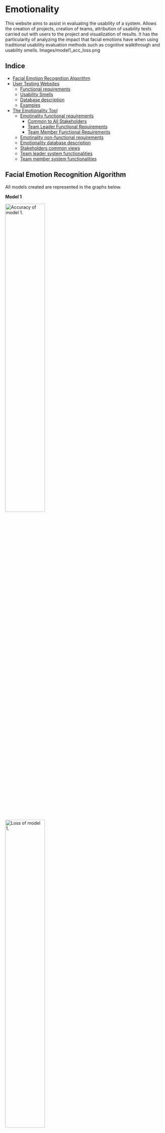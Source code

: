 # Emotionality

This website aims to assist in evaluating the usability of a system. Allows the creation of projects, creation of teams, attribution of usability tests carried out with users to the project and visualization of results. It has the particularity of analyzing the impact that facial emotions have when using traditional usability evaluation methods such as cognitive walkthrough and usability smells. 
Images/model1_acc_loss.png

## Indice
- [Facial Emotion Recognition Algorithm](#facial-emotion-recognition-algorithm)
- [User Testing Websites](#user-testing-websites)
  - [Functional requirements](#functional-requirements)
  - [Usability Smells](#usability-smells)
  - [Database description](#database-description)
  - [Examples](#examples)
- [The Emotionality Tool](#the-emotionality-tool)
  - [Emotinality functional requirements](#emotinality-functional-requirements)
    - [Common to All Stakeholders](#common-to-all-stakeholders)
    - [Team Leader Functional Requirements](#team-leader-functional-requirements)
    - [Team Member Functional Requirements](#team-member-functional-requirements)
  - [Emotinality non-functional requirements](#emotinality-non-functional-requirements)
  - [Emotionality database description](#emotionality-database-description)
  - [Stakeholders common views](#stakeholders-common-views)
  - [Team leader system functionalities](#team-leader-system-functionalities)
  - [Team member system functionalities](#team-leader-system-functionalities)

## Facial Emotion Recognition Algorithm

All models created are represented in the graphs below.

**Model 1**

<img src="Images/model1_acc_loss.png" alt="Accuracy of model 1." width="50%">
<img src="Images/model1_conf_matrix.png" alt="Loss of model 1." width="50%">

**Model 2**

<img src="Images/model2_acc_loss.png" alt="Accuracy of model 2." width="50%">
<img src="Images/model2_conf_matrix.png" alt="Loss of model 2." width="50%">

**Model 4**

<img src="Images/model4_acc_loss.png" alt="Accuracy of model 4." width="50%">
<img src="Images/model4_conf_matrix.png" alt="Loss of model 4." width="50%">

**Model 5**

<img src="Images/model5_acc_loss.png" alt="Accuracy of model 5." width="50%">
<img src="Images/model5_conf_matrix.png" alt="Loss of model 5." width="50%">

**Model 6**

<img src="Images/model6_acc_loss.png" alt="Accuracy of model 6." width="50%">
<img src="Images/model6_conf_matrix.png" alt="Loss of model 6." width="50%">



## User Testing Websites
To enhance the integration of strategic usability problems into a testable system, we've developed two websites, collectively named "TechIST," for buying and selling tech products. These sites, User Testing Website A and User Testing Website B differ in usability design. The development code for both websites can be found in the User Testing Websites folder in google drive.

User Testing Website A was created without intentional usability problems, while User Testing Website B was intentionally designed with strategic usability issues. These websites serve as a controlled environment for user testing, enabling a detailed comparative analysis of user experiences and the effects of strategic usability problems on interactions and overall satisfaction.

### Functional Requirements

The functional requirements specified below are applicable to both User Testing Website A and User Testing Website B.

- **User Registration (REQ-1):**
  - The system should provide a registration feature that allows users to create an account by providing their first name, last name, email address, and a password that meets specific requirements such as minimum length and complexity. Additionally, the system should differentiate between team leaders and team members during the registration process.

- **User Authentication (REQ-2):**
  - The system must enable users to log in to their accounts using their username and password. The system should validate both the username and password entered by the user and display appropriate error messages if the login information is incorrect (e.g., incorrect email or password).

- **Update User Account (REQ-3):**
  - Users should have the ability to securely update their personal information within the system. This functionality should allow users to modify their first name, last name, username, email address, and current password.

- **Logout (REQ-4):**
  - The system must provide a secure logout feature that allows users to log out of their accounts when desired.


- **Products (REQ-5):**
  - **Search Functionality (REQ-5.1):**
    - The system should provide users with a search functionality that allows them to search for products using a search bar. Additionally, users should be able to filter search results based on price range, categories, products in stock, new or used items, items on sale, and the type of seller.

  - **Read Project Data (REQ-5.2):**
    - The system should offer a well-organized and easily searchable product catalog. This catalog should enable users to browse through available products, providing detailed product descriptions and options for purchase.

- **Shopping Cart (REQ-6):**
  - **Add Products to Cart (REQ-6.1):**
    - The system must include a cart system that allows users to add products to their shopping cart for future purchases.

  - **Update Shopping Cart (REQ-6.2):**
    - Users should have the ability to view and modify the contents of their shopping cart. They should be able to update quantities of items and remove products as needed.

  - **Check Out (REQ-6.3):**
    - The system must provide users with a checkout feature that allows them to proceed to the payment method once they have completed their shopping.

  - **Payment (REQ-6.4):**
    - The system should allow users to finalize their purchase by entering payment information, such as payment type, card number, card code, expiration month and year, and address.

  - **Payment Method Verification (REQ-6.5):**
    - The system must verify that the card number provided consists of sixteen digits and that the card code consists of three digits, ensuring the accuracy and security of the payment process.

  - **Purchase History (REQ-6.6):**
    - The system should provide users with access to their purchase history, allowing them to review information about all previous purchases made. This information should be easily accessible within the user's account area.

- **Review (REQ-7):**
  - **Add Website Reviews (REQ-7.1):**
    - The system should provide users with the ability to add reviews about the website. Users should be able to enter their username, user email, a description of their review, and a rating. This feature allows users to share their feedback and experiences with the website, contributing to the overall assessment and evaluation of its performance.

### Usability Smells

The following list outlines the usability smells that were utilized for evaluation purposes:

- **No client validation:** This usability smell refers to the absence of validation checks on the client side when inputting data into forms. Without proper client validation, users may submit incorrect or incomplete information, leading to errors or difficulties down the line. For example, if a form does not validate email addresses or requires specific formats for certain inputs but does not provide feedback or error messages, users may encounter issues when submitting the form. 

- **Late validation:** refers to a usability smell where validation checks for user inputs or actions occur after a significant delay or at a later stage in the process. Instead of providing immediate feedback on errors or invalid inputs, the system waits until later in the user flow to validate the information. This can lead to confusion and frustration for users as they may not be aware of their mistakes until they have progressed further in the process.

- **Abandoned form:** This usability smell occurs when users start filling out a form but abandon it before completing the process. It suggests that users may encounter difficulties or frustrations while interacting with the form, leading to abandonment. Common reasons for abandoned forms include complex or confusing layouts, unclear instructions, excessive or irrelevant form fields, or technical issues. 

- **Go to wrong page/Misleading link:** This usability smell indicates situations where users are directed to the wrong page or misled by a link that does not accurately represent the content or destination. For example, clicking on a link that promises one thing but takes the user to an unrelated or unexpected page can cause confusion and disrupt the user's flow. Misleading links can lead to frustration and impact the user's trust in the website or application. 

- **Long-time request:** This usability smell refers to situations where user requests or actions take a long time to process or complete, causing delays and potential frustration. For example, if a page takes an excessively long time to load or a transaction processing request takes an extended period without any indication of progress, users may become impatient or assume that the system is unresponsive. 

- **Form field with short input:** This usability smell occurs when form fields restrict the length or format of user input without providing clear instructions or feedback. For instance, if a form field limits the number of characters that can be entered, but users are not informed about the limit or given real-time feedback, they may encounter issues when attempting to input their desired information. 

- **Search with few search results:** This usability smell refers to situations where a search form or function returns a limited or inadequate number of search results. Users expect search results to be relevant, comprehensive, and reflective of their query. If the search functionality consistently provides few or irrelevant results, users may experience frustration and difficulty in finding the information they need. 

- **Click action unresponsive element:** This usability smell occurs when users click on an element or perform an action, but the system or interface does not respond as expected or fails to provide feedback. Unresponsive elements can confuse users and give the impression that the system is unresponsive or malfunctioning. A lack of visual or interactive feedback can lead to uncertainty and affect the user's perception of the system's usability.

### Database description
The database consists of the following entities:

- **ShoppingCartItem:** This entity represents an item in the shopping cart. It includes an attribute for the quantity of the product and a reference to the Product model.

- **Product:** The Product model represents a technology product and includes attributes such as name, price, description, image, quantity, stock, brand, category, creation date, condition (new or used), and seller information. It is associated with the ShoppingCartItem template.

- **Promotion:** The Promotion template represents a product promotion and includes attributes like name, discount, description, and deadline. It is linked to the Product model.

- **Sold:** This model represents sold products and includes attributes for quantity, seller information, total amount, and the sale date. It has a reference to the Product model.

- **Comment:** The Comment model stores comments made by users on specific products. It includes attributes for description, rating, and the posting date. It is associated with the Product model.

- **PaymentMethod:** This model represents payment methods used to finalize product purchases. It includes attributes for card type and number.

- **ShoppingCart:** The ShoppingCart model contains the ID of the ShoppingCartItem model.

- **Payment:** The Payment model represents payment details, including address, total amount, available credits (if applicable), and payment date. It is associated with the PaymentMethod template.

These entities collectively form the structure of the system's database, facilitating the organization and management of data for the user testing website.

### Examples

**User Testing Website Navbar**

<img src="Images/USER_TESTING/user_testing_navbar.png" alt="User testing website navbar before the user has logged in." width="35%">
<img src="Images/USER_TESTING/user_testing_navbar_pos_login.png" alt="User testing website navbar after the user has logged in." width="35%">


**User Testing Website Signup**

<img src="Images/USER_TESTING/UTW_signup.png" alt="User testing website type A and B user register." width="35%">


**User Testing Website Signin**

<img src="Images/USER_TESTING/UTW_signin.png" alt="User testing website type A and B user authentication." width="35%">


**User Testing Website Account Update**

<img src="Images/USER_TESTING/UTW_account.png" alt="User testing website type A update account." width="35%">


**User Testing Website Type B Account Update**

<img src="Images/USER_TESTING/UTW_US_account.png" alt="User testing website type B update account." width="35%">


**Product Search on User Testing Website**

<img src="Images/USER_TESTING/UTW_search.png" alt="Search for products in the search bar on the User testing website type A and B." width="35%">


**Advanced Product Search on User Testing Website**

<img src="Images/USER_TESTING/UTW_search_.png" alt="Search for products by price range, categories, products in stock, new, used or in the promotion and by seller type in the User testing website type A and B." width="35%">


**Incomplete Product Search on User Testing Website Type B**

<img src="Images/USER_TESTING/UTW_US_search.png" alt="Incomplete product search on User testing website type B." width="35%">


**Add Product to Cart**

<img src="Images/USER_TESTING/UTW_add_prod_cart.png" alt="Option to add the product to cart on the User testing website type A and B." width="35%">


**Perform Product Purchase Checkout**

<img src="Images/USER_TESTING/shoppingCart_check_out.png" alt="Performing product purchase checkout on the User testing website type A and B." width="35%">


**Fill in Payment Details**

<img src="Images/USER_TESTING/payment.png" alt="Filling in the data required to pay for the purchase on the User testing website type A and B." width="35%">


**Payment Method Verification**

<img src="Images/USER_TESTING/payment_verification.png" alt="Payment method verification on the User testing website type A and B." width="35%">


**Fill out a Review on the User Testing Website**

<img src="Images/USER_TESTING/UTW_review.png" alt="Form for filling out a user testing website type A and B review." width="35%">


**Fill out a Review on User Testing Website Type A**

<img src="Images/USER_TESTING/UTW_review.png" alt="Form for filling out a user testing website type A review." width="35%">


**Fill out a Review on User Testing Website Type B**

<img src="Images/USER_TESTING/review_UP.png" alt="Form for filling out a user testing website type B review." width="35%">


**Go to Wrong Page/Misleading Link" Issue on User Testing Website Type B**

<img src="Images/USER_TESTING/UTW_US_logout.png" alt="Go to wrong page/Misleading link” usability problem on user testing website B review." width="35%">


## The Emotionality Tool

The Emotionality Tool was developed to address the absence of a comprehensive and freely available system for evaluating the usability of user testing websites, aligning with the objectives of this master's thesis focused on investigating the role of facial emotions in usability assessment. This tool offers functionalities for loading, storing, and extracting insights from pairs of videos recorded during usability tests. These video pairs include a webcam recording capturing the user's facial expressions and a monitor recording capturing the user's interactions with the target system. This dissertation provides a thorough exploration of the stakeholders, requirements, architecture, and potential of "The Emotionality Tool" system in fulfilling its intended purpose.

### Emotinality functional requirements

#### Common to All Stakeholders

- **User Registration (REQ-1):** The system must provide a user registration feature where users can create an account by providing their first name, last name, email address, and a password that meets specified requirements. The registration process should differentiate between team leaders and team members.
- **User Authentication (REQ-2):** The system should enable users to log in using their registered username (email) and password. The system must validate the provided credentials and display appropriate error messages if the login information is incorrect, such as an invalid email or password.
- **Update User Account (REQ-3):** The system should provide users with the capability to update their personal data securely. This feature allows users to modify their account information, such as name, email address, or password.
- **Logout (REQ-4):** The system must include a secure logout functionality that allows users to log out from their accounts when needed.

#### Team Leader Functional Requirements

- **Project Management (REQ-6)**
  - **Create Project Data (REQ-6.1):** The system must allow for the creation of new projects by defining their name, description, start date, and end date in a valid and formatted way.
  - **Read Project Data (REQ-6.2):** The system must allow for the presentation of data in a readable and organized format, and the filtering of the same from the name, description, start date, and end date of at least one project.
  - **Update Project Data (REQ-6.3):**  The system must allow editing of the already created date of a given project in a valid and formatted way.
  - **Delete Project Data (REQ-6.4):** he system must allow for deleting one or more projects by filtering for name, description, start date, and end date.

- **Project Data Management (REQ-7)**
  - **Upload Usability Testing Data (REQ-7.1):** The system must provide the functionality to upload both the webcam video recorder and the screen video recorder for a usability test. Additionally, it should allow assigning a usability testing name, user type (A or B), user ID, and the location where the test was performed.
  - **Usability Testing Data Storage (REQ-7.2):** When uploading videos for a usability test, the system should store only the screen video recorder in the designated database. The facial emotions detected by a classification algorithm on the webcam video recorder must also be stored securely and anonymously.
  - **Read Usability Testing Data (REQ-7.3):** The system must present usability testing data in a readable and organized format. Users should be able to filter the data by project name, project description, user type, user ID, location, and whether the screen video data has been divided into tasks.
  - **Update Usability Testing Data (REQ-7.4):** The system must allow valid and properly formatted editing of existing usability testing data within a given project.
  - **Delete Usability Testing Data (REQ-7.5):** Users should be able to delete one or more usability testing data based on filtering criteria such as project name, project description, user type, user ID, location, and whether the screen video data has been divided into tasks.
  - **Split Usability Testing Data (REQ-7.6):** The system should enable the splitting of each usability testing screen video into task-based sub-videos. These sub-videos should have the same duration and be associated with corresponding names and actions for use in the CW.
  - **Update Usability Testing Data (Split) (REQ-7.7):**Users should have the ability to edit already split usability testing data, ensuring the data remains valid and properly formatted.
  - **Delete Usability Testing Data (Split) (REQ-7.8):** The system must allow the deletion of split usability testing data associated with a specific usability test, considering appropriate filtering options.
  - **Create Usability Smells (REQ-7.9):** The system must provide the functionality to create a list of usability smells, including their names and descriptions.
  - **Read Usability Smells (REQ-7.10):** Usability smells data should be presented in a readable and organized format. Users should be able to filter the data based on usability smell names and descriptions.
  - **Update Usability Smells (REQ-7.11):** Users should have the ability to edit usability smells, ensuring the changes are valid and properly formatted.
  - **Delete Usability Smells (REQ-7.12):** The system must allow the deletion of one or more usability smells, providing filtering options based on name and/or description.
    
- **Project Invitations (REQ-8)**
  - **Create Project Invitation (REQ-8.1):** The system should enable the creation of project invitations by selecting one or more projects for a specific team member via their email.
  - **Read Project Invitation (REQ-8.2):** The system must present project invitations in a readable and organized format, allowing filtering by project name, team member name, team member email, start date, end date, and creation date.
  - **Delete Project Invitation (REQ-8.3):** The system must provide the capability to delete one or more project invitations based on filtering criteria such as project name, team member name, team member email, start date, end date, and creation date.
  
- **Conclusions (REQ-9)**
  - **Permission to Consolidate Usability Testing Results (REQ-9.1):** The system should display the usability evaluation progress of all tasks from all usability tests conducted by team members in a readable and organized format. Additionally, it should include a button to grant permission for consolidating the results.
  - **Read Team Members' Usability Testing Results (REQ-9.2):** The system must present the progress of usability evaluation for tasks from all usability tests conducted by team members. This information should be displayed in a readable and organized format, allowing the selection of a usability test to view the usability evaluation of each team member.
  - **Read Usability Testing Results (REQ-9.3):** For each task-based usability test associated with a specific usability test, the system should be capable of displaying the cumulative frequency and distribution of facial emotions. Additionally, it should present the consolidated usability testing results for each usability testing method.
  - **Search Usability Testing Results (REQ-9.4):** The system should allow filtering of usability testing results by user type for each task-based usability testing associated with a specific usability test.
  - **Usability Testing Results from Data Export (REQ-9.5):** The system must provide the functionality to export usability testing results in data in a CSV file format for one or both user types.

  - **Read Team Members' Overall Usability Testing Results (REQ-9.6):** The system should allow the presentation of quantitative end results from the consolidated results. This includes displaying the distribution of each emotion's cumulative frequency across all tasks in all usability tests, the distribution of usability problems across all tasks in all usability tests, and the number of usability problems encountered with or without the help of facial emotions for each task-based usability testing associated with a specific usability test.

  - **Search Overall Usability Testing Results (REQ-9.7):** For each overall usability test, the system must allow filtering of results by user type.

  - **Overall Usability Testing Results Data Export (REQ-9.8):** The system should enable the export of overall usability testing results from data in a \ac{CSV} file format for one or both user types.

#### Team Member Functional Requirements

- **Project Invitations (REQ-10)**
  - **Read Project Invitation (REQ-10.1):** The system must allow the presentation of project invitations in a readable and organized format. Users should be able to filter invitations by project name, team leader name, team leader email, start date, and end date.
  - **Accept Project Invitation (REQ-10.2):** The system should allow team members to accept project invitations sent by team leaders, indicating their participation in the given project.

    
- **Usability Evaluation Projects (REQ-11)**
  - **Access to Usability Evaluation Methods for Each Project (REQ-11.1):** The system should display all projects and their corresponding usability evaluation methods directly in the navigation bar, providing easy access to these options.
  - **Read Usability Tests (REQ-11.2):** For each usability test associated with a specific project and usability evaluation method, the system must present the data in a readable and organized format. Additionally, it should display the progress of usability evaluation tasks for all usability tests and allow the user to select a usability test for evaluation, with or without the assistance of facial emotions.
  
- **Usability Evaluation with CW (REQ-11.3):**
  - **Read Tasks-Based Usability Testing (REQ-11.3.1):** For each task-based usability test within a pre-selected usability test, the system should display information and actions related to each task in a readable format. It should indicate whether the usability evaluation of the task has already been performed and provide a button to initiate the evaluation process.
  - **Evaluate Task-Based Usability Testing (REQ-11.3.2):**     The system should present the actions associated with pre-selected task-based usability testing in a readable format. It should include the four CW questions and respective fields for answering them. A field for writing notes and a checkbox to indicate whether the task has been evaluated should also be provided.
 
- **Usability Evaluation with Usability Smells (REQ-11.4):**
  - **Read Tasks-Based Usability Testing (REQ-11.4.1):**    For each task-based usability test within a pre-selected usability test, the system should display information about each task in a readable format. It should indicate whether the usability evaluation of the task has already been performed and provide a button to initiate the evaluation process.
  - **Evaluate Task-Based Usability Testing (REQ-11.4.2):**     The system should present a list of usability smells in a readable format, allowing users to select relevant ones. It should include a field for writing notes and a checkbox to indicate whether the task has been evaluated.
  - **Usability Testing Results from Consolidation (REQ-12)**

- **Usability Evaluation with CW (REQ-12.1):**
  - **Read Usability Tests (REQ-12.1.1):**     The system should present information about the usability tests conducted for a specific project. This includes details such as the project end date, usability test name, user type, user ID, location, permission status for consolidating results with other team members, and the option to choose whether to consolidate usability testing results with or without the assistance of facial emotions.
  - **Read Tasks-Based Usability Testing (REQ-12.1.2):**     For each task-based usability test within a pre-selected usability test, the system must display information about each task in a clear and readable format. It should indicate whether the usability evaluation for the task has been conducted and provide a button to initiate the usability evaluation of the task with all associated team members.
  - **Usability Testing Results Consolidation (REQ-12.1.3):**     The system should present the actions associated with the pre-selected tasks-based usability testing in a readable format. It should include the four CW questions and provide fields for answering them. A field for writing notes and a checkbox to indicate whether the task has already been evaluated should also be available.
- **Usability Evaluation with Usability Smells (REQ-12.2):**
  - **Read Usability Tests (REQ-12.2.1):** Similar to the CW approach, the system should display information about the usability tests conducted for a specific project. This includes details such as the project end date, usability test name, user type, user ID, location, permission status for consolidating results with other team members, and the option to choose whether to consolidate usability testing results with or without the assistance of facial emotions.
  - **Read Tasks-Based Usability Testing (REQ-12.2.2):** For all tasks-based usability testing of a given usability test pre-selected by the user, the system must display the information of each task in a readable format, whether the usability evaluation of the task has already taken place and a button to evaluate the usability of the task in order to start the evaluation together with all team members.
  - **Evaluate Task-Based Usability Testing (REQ-12.2.3):** The system must present in a readable format a list of usability smells with the option to select them, a field to write notes, and a checkbox to mention if the task has already been evaluated.

### Emotinality non-functional requirements

- **Performance:** The system must demonstrate efficient performance by ensuring fast loading times, with pages loading within a maximum of 3 seconds. 
- **Availability:** The system should maintain a high level of availability, ensuring uninterrupted access to users. Scheduled maintenance activities and system downtime should be carefully planned and minimized to minimize disruptions to user accessibility.
- **Security:** The system should be secure, with measures to protect user data and prevent unauthorized access or attacks, such as SSL encryption.
- **Usability:** The system should prioritize usability, providing a user-friendly experience for individuals with varying levels of technical proficiency. It should feature an intuitive and well-organized interface, ensuring ease of navigation and smooth user interaction.

## Emotionality database description

- **TeamLeader:** A model that extends the built-in Django User model to represent a project leader.
- **TeamMember:** A model that extends the built-in Django User model to represent a project member.
- **Project:** A model representing a project, led by a team leader and involving multiple team members. It encompasses attributes such as name, description, start and end dates, and a reference to the leading team leader.
- **UsabilitySmells:** A model representing usability smells identified for a specific project. It includes a reference to the corresponding project and a description.
- **HeuristicEvaluation:** A model representing the results of a heuristic evaluation conducted on the project. It includes a reference to the associated project and a description of the evaluation.
- **Video:** A template representing a video recording of a usability test. It includes a reference to the relevant project, usability test name, user type, UID, location, and multiple video files.
- **Invitations:** A template representing invitations sent to team members to join a project. It includes references to the project and team members involved, along with a boolean field indicating the acceptance status of the invitation.
- **ResultsConsolidation Permission:** A model representing the authorization granted for consolidating usability test results. It includes a reference to the corresponding video and a boolean field indicating whether authorization was given.
- **SubVideoTask:** A model representing a subtask performed by a team member during a usability test. It includes a reference to the associated video and detailed information about the subtask, such as task number, task name, performed actions, and a reference to the UsabilitySmells model.
- **SubVideoTaskEmotionsPlot:** A model representing the user's emotional state during the subtask. It includes a reference to the corresponding SubVideoTask and the plot data.
- **UsabilityEval_CW_Smells_Emotion:** A model representing the results of a usability evaluation of the subtask considering emotions. It includes a reference to the associated subtask, the team member who conducted the evaluation, and the evaluation results, including answers to questions and selected usability smells.
- **UsabilityEval_CW_Smells_without_Emotion:** A model representing the results of a usability evaluation of the subtask without considering emotions. It includes a reference to the corresponding subtask, the team member who conducted the evaluation, and the evaluation results, including answers to questions and selected usability smells.
- **ResultsConsolidation:** A model representing the consolidation of all results from CW and Usability Smells evaluations, both with and without emotions.


## Stakeholders common views**

**Navbar Before Team Leader Login**
<img src="Images/CONCLUSIONS_WEBSITE/TL/TL_navbar.png" alt="Navbar Before Team Leader Login" width="30%">
<img src="Images/CONCLUSIONS_WEBSITE/TL/TL_navbar_less.png" alt="Navbar After Team Leader Login" width="30%">

**Team Leader Signup**
<img src="Images/CONCLUSIONS_WEBSITE/TL/signup.png" alt="Team Leader Signup" width="30%">

**Team Leader Sign in**
<img src="Images/CONCLUSIONS_WEBSITE/TL/login.png" alt="Team Leader Sign in" width="30%">

**Team Leader Account Update**
<img src="Images/CONCLUSIONS_WEBSITE/TL/TL_account.png" alt="Team Leader Account Update" width="30%">

**Results consolidation**
<img src="Images/CONCLUSIONS_WEBSITE/TM/con_results_CW_actions.png" alt="Results consolidation with cognitive walkthrough." width="30%">
<img src="Images/CONCLUSIONS_WEBSITE/TM/con_results_Smells_actions.png" alt="Results consolidation with usability smells." width="30%">

## Team leader system functionalities

**Project Update on the Final Website**
<img src="Images/CONCLUSIONS_WEBSITE/TL/project_edit.png" alt="Project Update on the Final Website" width="30%">

**Project Creation on the Final Website**
<img src="Images/CONCLUSIONS_WEBSITE/TL/project_create.png" alt="Project Creation on the Final Website" width="30%">

**Project Management on the Final Website**
<img src="Images/CONCLUSIONS_WEBSITE/TL/projects.png" alt="Project Management on the Final Website" width="30%">

**Uploading the Usability Test on the Final Website**
<img src="Images/CONCLUSIONS_WEBSITE/TL/usability_test_upload.png" alt="Uploading the Usability Test on the Final Website" width="30%">

**Usability Tests on the Final Website**
<img src="Images/CONCLUSIONS_WEBSITE/TL/usability_tests.png" alt="Usability Tests on the Final Website" width="30%">

**Uploading Usability Test on the Final Website**
<img src="Images/CONCLUSIONS_WEBSITE/TL/update_video.png" alt="Uploading Usability Test on the Final Website" width="30%">

**Usability Test Split into Tasks on the Final Website**
<img src="Images/CONCLUSIONS_WEBSITE/TL/split_video_tasks.png" alt="Usability Test Split into Tasks on the Final Website" width="30%">

**Uploading Usability Test Task on the Final Website**
<img src="Images/CONCLUSIONS_WEBSITE/TL/edit_task.png" alt="Uploading Usability Test Task on the Final Website" width="30%">

**Delete Usability Test Task on the Final Website**
<img src="Images/CONCLUSIONS_WEBSITE/TL/tasks.png" alt="Delete Usability Test Task on the Final Website" width="30%">

**Usability Smells on the Final Website**
<img src="Images/CONCLUSIONS_WEBSITE/TL/usability_smells.png" alt="Usability Smells on the Final Website" width="30%">

**Create Usability Smell on the Final Website**
<img src="Images/CONCLUSIONS_WEBSITE/TL/create_usability_smell.png" alt="Create Usability Smell on the Final Website" width="30%">

**Edit Usability Smell on the Final Website**
<img src="Images/CONCLUSIONS_WEBSITE/TL/edit_usability_smell.png" alt="Edit Usability Smell on the Final Website" width="30%">

**Project Invitations on the Final Website**
<img src="Images/CONCLUSIONS_WEBSITE/TL/invitations.png" alt="Project Invitations on the Final Website" width="30%">

**Create Project Invitations on the Final Website**
<img src="Images/CONCLUSIONS_WEBSITE/TL/create_invitation.png" alt="Create Project Invitations on the Final Website" width="30%">

**Managing Permissions for Team Leaders to Consolidate Results**
<img src="Images/CONCLUSIONS_WEBSITE/TL/permissions_results_cons.png" alt="Managing Permissions for Team Leaders to Consolidate Results" width="30%">

**Viewing of Team Members' Work Progress by the Team Leader**
<img src="Images/CONCLUSIONS_WEBSITE/TL/results_cons_progress.png" alt="Viewing of Team Members' Work Progress by the Team Leader" width="30%">

**Usability Tests Results by Team Members**
<img src="Images/CONCLUSIONS_WEBSITE/TL/results_consolidation.png" alt="Usability Tests Results by Team Members" width="30%">

**Cumulative Frequency of Facial Emotions and the Distribution of Facial Emotions**
<img src="Images/CONCLUSIONS_WEBSITE/TL/results_ind.png" alt="Cumulative Frequency of Facial Emotions and the Distribution of Facial Emotions" width="30%">

**Export All Results in .CSV Format by Selecting the Type of User Usability Website**
<img src="Images/CONCLUSIONS_WEBSITE/TL/results_consolidados_download.png" alt="Export All Results in .CSV Format by Selecting the Type of User Usability Website" width="30%">

**Consolidated Usability Evaluations (Focus on the Usability Problems Found)**
<img src="Images/CONCLUSIONS_WEBSITE/TL/results_num_usab_prob.png" alt="Consolidated Usability Evaluations (Focus on the Usability Problems Found)" width="30%">

**Quantitative End-Results from the Consolidated Results**
<img src="Images/CONCLUSIONS_WEBSITE/TL/results_consolidados.png" alt="Quantitative End-Results from the Consolidated Results" width="30%">

**Export Overall Results in .CSV Format by Selecting the Type of User Usability Website**
<img src="Images/CONCLUSIONS_WEBSITE/TL/results_consolidados_download1.png" alt="Export Overall Results in .CSV Format by Selecting the Type of User Usability Website" width="30%">


## Team member system functionalities

**Navbar before the team member has logged in**
<img src="./Images/CONCLUSIONS_WEBSITE/TM/TM_navbar.png" alt="Navbar before the team member has logged in" width="30%">

**Navbar after the team member has logged in**
<img src="./Images/CONCLUSIONS_WEBSITE/TM/TM_navbar_less.png" alt="Navbar after the team member has logged in" width="30%">

**Team member project invitations**
<img src="./Images/CONCLUSIONS_WEBSITE/TM/tm_invitations.png" alt="Team member project invitations" width="30%">

**Team member usability evaluation methods choice**
<img src="./Images/CONCLUSIONS_WEBSITE/TM/usability_eval_methods.png" alt="Team member usability evaluation methods choice" width="15%">

**Progress of each task evaluated**
<img src="./Images/CONCLUSIONS_WEBSITE/TM/usability_eval_progress.png" alt="Progress of each task evaluated" width="30%">

**Usability evaluation using CW**
<img src="./Images/CONCLUSIONS_WEBSITE/TM/TM_CW_eval_task.png" alt="Usability evaluation using CW" width="30%">

**Usability evaluation using usability smells**
<img src="./Images/CONCLUSIONS_WEBSITE/TM/con_results_Smells_eval.png" alt="Usability evaluation using usability smells" width="30%">

**Usability evaluation results using CW**
<img src="./Images/CONCLUSIONS_WEBSITE/TM/con_results_CW_eval.png" alt="Usability evaluation results using CW" width="30%">

**Usability evaluation results using usability smells**
<img src="./Images/CONCLUSIONS_WEBSITE/TM/con_results_Smells_eval.png" alt="Usability evaluation results using usability smells" width="30%">

**Consolidation of results using CW between team members**
<img src="./Images/CONCLUSIONS_WEBSITE/TM/con_results_CW.png" alt="Consolidation of results using CW between team members" width="30%">

**Consolidation of results using usability smells between team members**
<img src="./Images/CONCLUSIONS_WEBSITE/TM/con_results_Smells.png" alt="Consolidation of results using usability smells between team members" width="30%">

**The Emotionality Tool performance scores**
<img src="./Images/CONCLUSIONS_WEBSITE/final_performance.png" alt="The Emotionality Tool performance scores" width="24%">







## Functional Requirements


## Figure 1: MODEL 1
<img src="Images/model1_acc_loss.png" alt="Adaptation System Test 4" width="50%">
<img src="Images/model1_conf_matrix.png" alt="Adaptation System Test 5" width="50%">

## Figure 2: MODEL 2
<img src="Images/model2_acc_loss.png" alt="1x" width="50%">
<img src="Images/model2_conf_matrix.png" alt="Adaptation System Test 5" width="50%">

## Figure 3: MODEL 4
<img src="Images/model4_acc_loss.png" alt="Adaptation System Test 4" width="50%">
<img src="Images/model4_conf_matrix.png" alt="Adaptation System Test 5" width="50%">

## Figure 4: MODEL 5
<img src="Images/model5_acc_loss.png" alt="Adaptation System Test 4" width="50%">
<img src="Images/model5_conf_matrix.png" alt="Adaptation System Test 5" width="50%">


## Figure 5: MODEL 6
<img src="Images/model6_acc_loss.png" alt="Adaptation System Test 4" width="50%">
<img src="Images/model6_conf_matrix.png" alt="Adaptation System Test 5" width="50%">

## Figure 6: Relational database model of the user testing website
<img src="Images/website_test_BD.png" alt="Relational database model of the user testing website" width="50%">

## Figure 7: Website Test Navbar
<img src="Images/USER_TESTING/user_testing_navbar.png" alt="Navbar" width="50%">
<img src="Images/USER_TESTING/user_testing_navbar_pos_login.png" alt="Navbar after login" width="50%">

## Figure 8: User Testing Website Signup
<img src="Images/USER_TESTING/UTW_signup.png" alt="User Testing Website Signup" width="50%">

## Figure 9: User Testing Website Signin
<img src="Images/USER_TESTING/UTW_signin.png" alt="User Testing Website Signin" width="50%">

## Figure 10: User Testing Website Account Update (Type A)
<img src="Images/USER_TESTING/UTW_account.png" alt="User Testing Website Account Update (Type A)" width="50%">

## Figure 11: User Testing Website Account Update (Type B)
<img src="Images/USER_TESTING/UTW_US_account.png" alt="User Testing Website Account Update (Type B)" width="50%">

## Figure 12: Search for Products (Type A and B)
<img src="Images/USER_TESTING/UTW_search.png" alt="Search for Products" width="50%">

## Figure 13: Search for Products by Various Criteria (Type A and B)
<img src="Images/USER_TESTING/UTW_search_.png" alt="Search for Products by Various Criteria" width="50%">

## Figure 14: Incomplete Product Search (Type B)
<img src="Images/USER_TESTING/UTW_US_search.png" alt="Incomplete Product Search (Type B)" width="50%">

## Figure 15: Add Product to Cart (Type A and B)
<img src="Images/USER_TESTING/UTW_add_prod_cart.png" alt="Add Product to Cart (Type A and B)" width="50%">

## Figure 16: Product Purchase Checkout (Type A and B)
<img src="Images/USER_TESTING/shoppingCart_check_out.png" alt="Product Purchase Checkout (Type A and B)" width="50%">

## Figure 17: Payment Information (Type A and B)
<img src="Images/USER_TESTING/payment.png" alt="Payment Information (Type A and B)" width="50%">

## Figure 18: Payment Method Verification (Type A and B)
<img src="Images/USER_TESTING/payment_verification.png" alt="Payment Method Verification (Type A and B)" width="50%">

## Figure 19: User Testing Website Review (Type A)
<img src="Images/USER_TESTING/UTW_review.png" alt="User Testing Website Review (Type A)" width="50%">

## Figure 20: User Testing Website Review (Type B)
<img src="Images/USER_TESTING/review_UP.png" alt="User Testing Website Review (Type B)" width="50%">

## Figure 21: Usability Problem on User Testing Website B Review
<img src="Images/USER_TESTING/UTW_US_logout.png" alt="Usability Problem on User Testing Website B Review" width="50%">

## Figure 22: Relational Database Model of the Final Website
<img src="Images/CONCLUSIONS_WEBSITE/BD_FINAL.png" alt="Relational Database Model of the Final Website" width="50%">



## Figure 27: Project Update
<img src="Images/CONCLUSIONS_WEBSITE/TL/project_edit.png" alt="Project Update" width="50%">

## Figure 28: Project Creation
<img src="Images/CONCLUSIONS_WEBSITE/TL/project_create.png" alt="Project Creation" width="50%">

## Figure 29: Project Management
<img src="Images/CONCLUSIONS_WEBSITE/TL/projects.png" alt="Project Management" width="50%">

## Figure 30: Usability Test Upload
<img src="Images/CONCLUSIONS_WEBSITE/TL/usability_test_upload.png" alt="Usability Test Upload" width="50%">

## Figure 31: Usability Tests
<img src="Images/CONCLUSIONS_WEBSITE/TL/usability_tests.png" alt="Usability Tests" width="50%">

## Figure 32: Update Usability Test Video
<img src="Images/CONCLUSIONS_WEBSITE/TL/update_video.png" alt="Update Usability Test Video" width="50%">

## Figure 33: Split Usability Test into Tasks
<img src="Images/CONCLUSIONS_WEBSITE/TL/split_video_tasks.png" alt="Split Usability Test into Tasks" width="50%">

## Figure 34: Upload Usability Test Task
<img src="Images/CONCLUSIONS_WEBSITE/TL/edit_task.png" alt="Upload Usability Test Task" width="50%">

## Figure 35: Delete Usability Test Task
<img src="Images/CONCLUSIONS_WEBSITE/TL/tasks.png" alt="Delete Usability Test Task" width="50%">

## Figure 36: Usability Smells
<img src="Images/CONCLUSIONS_WEBSITE/TL/usability_smells.png" alt="Usability Smells" width="50%">

## Figure 37: Create Usability Smell
<img src="Images/CONCLUSIONS_WEBSITE/TL/create_usability_smell.png" alt="Create Usability Smell" width="50%">

## Figure 38: Edit Usability Smell
<img src="Images/CONCLUSIONS_WEBSITE/TL/edit_usability_smell.png" alt="Edit Usability Smell" width="50%">

## Figure 39: Project Invitations
<img src="Images/CONCLUSIONS_WEBSITE/TL/invitations.png" alt="Project Invitations" width="50%">

## Figure 40: Create Project Invitation
<img src="Images/CONCLUSIONS_WEBSITE/TL/create_invitation.png" alt="Create Project Invitation" width="50%">

## Figure 41: Managing Permissions for Results Consolidation
<img src="Images/CONCLUSIONS_WEBSITE/TL/permissions_results_cons.png" alt="Managing Permissions for Results Consolidation" width="50%">

## Figure 42: Viewing Team Members' Work Progress
<img src="Images/CONCLUSIONS_WEBSITE/TL/results_cons_progress.png" alt="Viewing Team Members' Work Progress" width="50%">

## Figure 43: Usability Tests Results (Team Members)
<img src="Images/CONCLUSIONS_WEBSITE/TL/results_consolidation.png" alt="Usability Tests Results (Team Members)" width="50%">

## Figure 44: Cumulative Frequency of Facial Emotions
<img src="Images/CONCLUSIONS_WEBSITE/TL/results_cfd.png" alt="Cumulative Frequency of Facial Emotions" width="50%">

## Figure 45: Error Rate
<img src="Images/CONCLUSIONS_WEBSITE/TL/error_rate.png" alt="Error Rate" width="50%">

## Figure 46: Average Task Completion Time
<img src="Images/CONCLUSIONS_WEBSITE/TL/avg_task_time.png" alt="Average Task Completion Time" width="50%">

## Figure 47: Satisfaction Rate
<img src="Images/CONCLUSIONS_WEBSITE/TL/satisfaction_rate.png" alt="Satisfaction Rate" width="50%">

## Figure 48: Website Usability Survey
<img src="Images/CONCLUSIONS_WEBSITE/TL/survey.png" alt="Website Usability Survey" width="50%">

## Figure 49: Usability Test Analysis
<img src="Images/CONCLUSIONS_WEBSITE/TL/test_analysis.png" alt="Usability Test Analysis" width="50%">

## Figure 50: Export Usability Test Results
<img src="Images/CONCLUSIONS_WEBSITE/TL/export_results.png" alt="Export Usability Test Results" width="50%">

## Figure 51: Export Error Rate Results
<img src="Images/CONCLUSIONS_WEBSITE/TL/export_error_rate.png" alt="Export Error Rate Results" width="50%">

## Figure 52: Export Task Completion Time Results
<img src="Images/CONCLUSIONS_WEBSITE/TL/export_task_time.png" alt="Export Task Completion Time Results" width="50%">

## Figure 53: Export Satisfaction Rate Results
<img src="Images/CONCLUSIONS_WEBSITE/TL/export_satisfaction_rate.png" alt="Export Satisfaction Rate Results" width="50%">

## Figure 54: Export Cumulative Frequency of Facial Emotions
<img src="Images/CONCLUSIONS_WEBSITE/TL/export_cfd.png" alt="Export Cumulative Frequency of Facial Emotions" width="50%">

## Figure 55: Closing the Session
<img src="Images/CONCLUSIONS_WEBSITE/TL/closing_session.png" alt="Closing the Session" width="50%">
